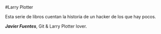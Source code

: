 ﻿#Larry Plotter

Esta serie de libros cuentan la historia de un hacker de los que hay pocos.


***Javier Fuentes***, Git & Larry Plotter lover.
